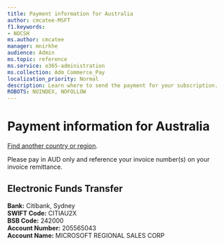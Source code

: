 ```yaml
---
title: Payment information for Australia
author: cmcatee-MSFT
f1.keywords:
- NOCSH
ms.author: cmcatee
manager: mnirkhe
audience: Admin
ms.topic: reference
ms.service: o365-administration
ms.collection: Adm_Commerce_Pay
localization_priority: Normal
description: Learn where to send the payment for your subscription.
ROBOTS: NOINDEX, NOFOLLOW
---                                
```


# Payment information for Australia

[Find another country or region](../pay-for-your-subscription.md).

Please pay in AUD only and reference your invoice number(s) on your invoice remittance.

## Electronic Funds Transfer

**Bank:** Citibank, Sydney  
**SWIFT Code:** CITIAU2X  
**BSB Code:** 242000  
**Account Number:** 205565043  
**Account Name:** MICROSOFT REGIONAL SALES CORP  